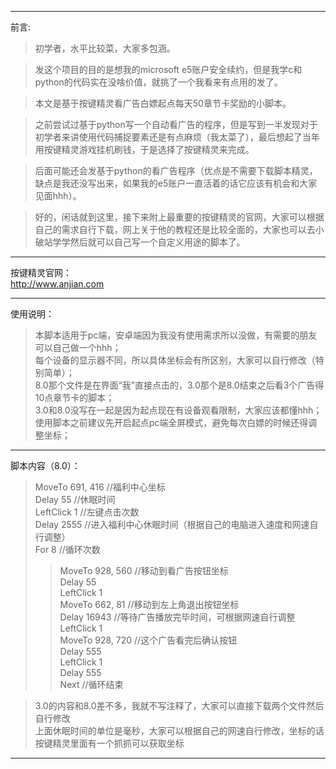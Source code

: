 --------------------------------------------------------------------------------------------------------------------------------------------------------------------------------------

前言:  

>初学者，水平比较菜，大家多包涵。  
    
>发这个项目的目的是想我的microsoft e5账户安全续约，但是我学c和python的代码实在没啥价值，就挑了一个我看来有点用的发了。  
    
>本文是基于按键精灵看广告白嫖起点每天50章节卡奖励的小脚本。  
    
>之前尝试过基于python写一个自动看广告的程序，但是写到一半发现对于初学者来讲使用代码捕捉要素还是有点麻烦（我太菜了），最后想起了当年用按键精灵游戏挂机刷钱，于是选择了按键精灵来完成。  
    
>后面可能还会发基于python的看广告程序（优点是不需要下载脚本精灵，缺点是我还没写出来，如果我的e5账户一直活着的话它应该有机会和大家见面hhh）。  
    
>好的，闲话就到这里，接下来附上最重要的按键精灵的官网，大家可以根据自己的需求自行下载，网上关于他的教程还是比较全面的，大家也可以去小破站学学然后就可以自己写一个自定义用途的脚本了。  

--------------------------------------------------------------------------------------------------------------------------------------------------------------------------------------

按键精灵官网：  
    http://www.anjian.com  

--------------------------------------------------------------------------------------------------------------------------------------------------------------------------------------

使用说明：  
>本脚本适用于pc端，安卓端因为我没有使用需求所以没做，有需要的朋友可以自己做一个hhh；  
>每个设备的显示器不同，所以具体坐标会有所区别，大家可以自行修改（特别简单）；  
>8.0那个文件是在界面“我”直接点击的，3.0那个是8.0结束之后看3个广告得10点章节卡的脚本；  
>3.0和8.0没写在一起是因为起点现在有设备观看限制，大家应该都懂hhh；  
>使用脚本之前建议先开启起点pc端全屏模式，避免每次白嫖的时候还得调整坐标；  

--------------------------------------------------------------------------------------------------------------------------------------------------------------------------------------

脚本内容（8.0）：  

>MoveTo 691, 416     //福利中心坐标  
>Delay 55            //休眠时间  
>LeftClick 1         //左键点击次数  
>Delay 2555          //进入福利中心休眠时间（根据自己的电脑进入速度和网速自行调整）  
>For 8               //循环次数
>>MoveTo 928, 560    //移动到看广告按钮坐标  
>>Delay 55  
>>LeftClick 1  
>>MoveTo 662, 81    //移动到左上角退出按钮坐标  
>>Delay 16943       //等待广告播放完毕时间，可根据网速自行调整  
>>LeftClick 1  
>>MoveTo 928, 720   //这个广告看完后确认按钮  
>>Delay 555  
>>LeftClick 1  
>>Delay 555  
>Next                 //循环结束  

>3.0的内容和8.0差不多，我就不写注释了，大家可以直接下载两个文件然后自行修改  
>上面休眠时间的单位是毫秒，大家可以根据自己的网速自行修改，坐标的话按键精灵里面有一个抓抓可以获取坐标  

--------------------------------------------------------------------------------------------------------------------------------------------------------------------------------------

    
